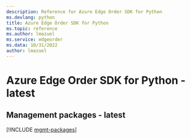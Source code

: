 ```yaml
---
description: Reference for Azure Edge Order SDK for Python
ms.devlang: python
title: Azure Edge Order SDK for Python
ms.topic: reference
ms.author: lmazuel
ms.service: edgeorder
ms.data: 10/31/2022
author: lmazuel
---
```

# Azure Edge Order SDK for Python - latest

## Management packages - latest
[!INCLUDE [mgmt-packages](edge-order-mgmt-index.md)]